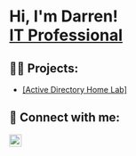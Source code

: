 <h1>Hi, I'm Darren! <br/><a href="https://www.linkedin.com/in/darrentrecojr/">IT Professional</a></h1>

<h2>👨‍💻 Projects:</h2>
<ul>
  <li><a href="https://github.com/dgftjr/ActiveDirectoryLab">[Active Directory Home Lab]</a> </li>
</ul>

<h2> 🤳 Connect with me:</h2>

[<img align="left" alt="Darren Treco Jr. | LinkedIn" width="22px" src="https://cdn.jsdelivr.net/npm/simple-icons@v3/icons/linkedin.svg" />][linkedin]

[linkedin]: https://linkedin.com/in/darrentrecojr

<!--
**joshmadakor1/joshmadakor1** is a ✨ _special_ ✨ repository because its `README.md` (this file) appears on your GitHub profile.

Here are some ideas to get you started:

- 🔭 I’m currently working on ...
- 🌱 I’m currently learning ...
- 👯 I’m looking to collaborate on ...
- 🤔 I’m looking for help with ...
- 💬 Ask me about ...
- 📫 How to reach me: ...
- 😄 Pronouns: ...
- ⚡ Fun fact: ...
-->
